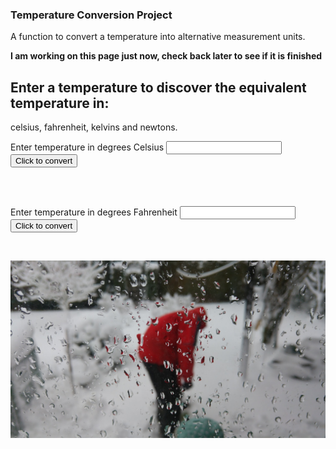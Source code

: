### Temperature Conversion Project

A function to convert a temperature into alternative measurement units.

**I am working on this page just now, check back later to see if it is finished**

## Enter a temperature to discover the equivalent temperature in:
celsius, fahrenheit, kelvins and newtons.

Enter temperature in degrees Celsius <input type="number" id="celsius" name="celsius"/> 
<input type="button" onclick="celsiusConverter()" value="Click to convert" />
<div id="theResult"><BR/></div>

<BR/>

Enter temperature in degrees Fahrenheit <input type="number" id="fahrenheit" name="fahrenheit"/> 
<input type="button" onclick="fahrenheitConverter()" value="Click to convert" />
<div id="theAnswer"><BR/></div>

![image of temperature](verycold.jpg)

<script>
function celsiusConverter() {
    let result = "";
    let celsius = document.getElementById("celsius").value;
    console.log(celsius);
    let kelvin = Math.round(celsius + 273.15);
    let fahrenheit = Math.round(celsius*(9/5)+32);
    let newton = Math.round(celsius*(33/100));
    result = `Degrees ${celsius} C, ${fahrenheit} F, ${kelvin} K, ${newton} N`;
    document.getElementById("theResult").innerHTML = result;
};

function fahrenheitConverter() {
    let answer = "";
    let f = document.getElementById("fahrenheit").value;
    console.log(f);
    let c = Math.round(f-32)*5/9);
    let k = Math.round(c+273.15);
    let n = Math.round(c*(33/100));
    answer = `Degrees ${c} C, ${f} F, ${k} K, ${n} N`; 
    document.getElementById("theAnswer").innerHTML = answer;
};
  </script>
